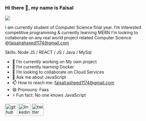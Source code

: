 ### Hi there 👋, my name is Faisal 
![](https://twitter.com/FaisalAR1174/header_photo)

  I am currently student of Computer Science final year.
  I’m interested competitive programming & currently learning MERN 
 I’m looking to collaborate on any real world project related Computer Science
@faisalrahseed1174@gmail.com

Skills: Node JS / REACT / JS / Java / MySql

- 🔭 I’m currently working on My own project  
- 🌱 I’m currently learning Docker 
- 👯 I’m looking to collaborate on Cloud Services  
- 💬 Ask me about JavaScript 
- 📫 How to reach me: faisalrasheed1174@gmail.com 
- 😄 Pronouns: Faas 
- ⚡ Fun fact: No one knows JavaScript  


[<img src='https://cdn.jsdelivr.net/npm/simple-icons@3.0.1/icons/github.svg' alt='github' height='40'>](https://github.com/https://github.com/FaisalRasheed1174)  [<img src='https://cdn.jsdelivr.net/npm/simple-icons@3.0.1/icons/linkedin.svg' alt='linkedin' height='40'>](https://www.linkedin.com/in/https://www.linkedin.com/in/faisal-rasheed-b9b94b1a4//)  [<img src='https://cdn.jsdelivr.net/npm/simple-icons@3.0.1/icons/twitter.svg' alt='twitter' height='40'>](https://twitter.com/https://twitter.com/FaisalAR1174)  

